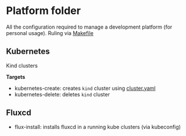 # Platform folder
All the configuration required to manage a development platform (for personal usage). 
Ruling via [Makefile](./Makefile) 

## Kubernetes
Kind clusters

**Targets**

* kubernetes-create: creates `kind` cluster using [cluster.yaml](./cluster.yaml)
* kubernetes-delete: deletes `kind` cluster

## Fluxcd

* flux-install: installs fluxcd in a running kube clusters (via kubeconfig) 



